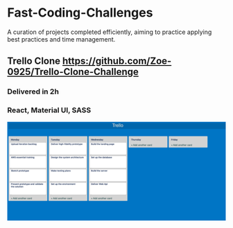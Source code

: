 # Fast-Coding-Challenges
A curation of projects completed efficiently, aiming to practice applying best practices and time management.

## Trello Clone https://github.com/Zoe-0925/Trello-Clone-Challenge
### Delivered in 2h
### React, Material UI, SASS
![alt text]( https://github.com/Zoe-0925/Trello-Clone-Challenge/blob/master/public/Demo.png)

